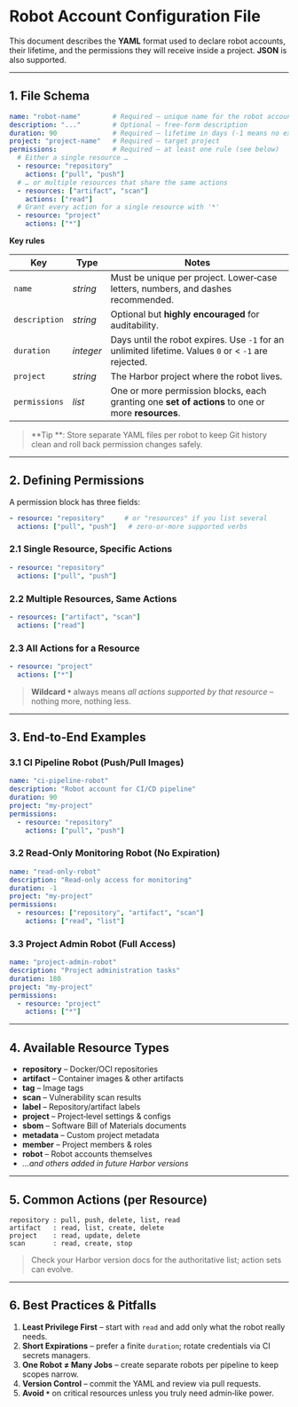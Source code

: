 # Robot Account Configuration File

This document describes the **YAML** format used to declare robot accounts, their lifetime, and the permissions they will receive inside a project. **JSON** is also supported.

---

## 1. File Schema

```yaml
name: "robot-name"        # Required – unique name for the robot account
description: "..."        # Optional – free‑form description
duration: 90              # Required – lifetime in days (‑1 means no expiration)
project: "project-name"   # Required – target project
permissions:              # Required – at least one rule (see below)
  # Either a single resource …
  - resource: "repository"
    actions: ["pull", "push"]
  # … or multiple resources that share the same actions
  - resources: ["artifact", "scan"]
    actions: ["read"]
  # Grant every action for a single resource with '*'
  - resource: "project"
    actions: ["*"]
```

**Key rules**

| Key           | Type      | Notes                                                                                                |
| ------------- | --------- | ---------------------------------------------------------------------------------------------------- |
| `name`        | *string*  | Must be unique per project. Lower‑case letters, numbers, and dashes recommended.                     |
| `description` | *string*  | Optional but **highly encouraged** for auditability.                                                 |
| `duration`    | *integer* | Days until the robot expires. Use `‑1` for an unlimited lifetime. Values `0` or < `‑1` are rejected. |
| `project`     | *string*  | The Harbor project where the robot lives.                                                            |
| `permissions` | *list*    | One or more permission blocks, each granting one **set of actions** to one or more **resources**.    |

> \*\*Tip \*\*: Store separate YAML files per robot to keep Git history clean and roll back permission changes safely.

---

## 2. Defining Permissions

A permission block has three fields:

```yaml
- resource: "repository"     # or "resources" if you list several
  actions: ["pull", "push"]   # zero‑or‑more supported verbs
```

### 2.1 Single Resource, Specific Actions

```yaml
- resource: "repository"
  actions: ["pull", "push"]
```

### 2.2 Multiple Resources, Same Actions

```yaml
- resources: ["artifact", "scan"]
  actions: ["read"]
```

### 2.3 All Actions for a Resource

```yaml
- resource: "project"
  actions: ["*"]
```

> **Wildcard `*`** always means *all actions supported by that resource* – nothing more, nothing less.

---

## 3. End‑to‑End Examples

### 3.1 CI Pipeline Robot (Push/Pull Images)

```yaml
name: "ci-pipeline-robot"
description: "Robot account for CI/CD pipeline"
duration: 90
project: "my-project"
permissions:
  - resource: "repository"
    actions: ["pull", "push"]
```

### 3.2 Read‑Only Monitoring Robot (No Expiration)

```yaml
name: "read-only-robot"
description: "Read-only access for monitoring"
duration: -1
project: "my-project"
permissions:
  - resources: ["repository", "artifact", "scan"]
    actions: ["read", "list"]
```

### 3.3 Project Admin Robot (Full Access)

```yaml
name: "project-admin-robot"
description: "Project administration tasks"
duration: 180
project: "my-project"
permissions:
  - resource: "project"
    actions: ["*"]
```

---

## 4. Available Resource Types

* **repository** – Docker/OCI repositories
* **artifact** – Container images & other artifacts
* **tag** – Image tags
* **scan** – Vulnerability scan results
* **label** – Repository/artifact labels
* **project** – Project‑level settings & configs
* **sbom** – Software Bill of Materials documents
* **metadata** – Custom project metadata
* **member** – Project members & roles
* **robot** – Robot accounts themselves
* *…and others added in future Harbor versions*

---

## 5. Common Actions (per Resource)

```
repository : pull, push, delete, list, read
artifact   : read, list, create, delete
project    : read, update, delete
scan       : read, create, stop
```

> Check your Harbor version docs for the authoritative list; action sets can evolve.

---

## 6. Best Practices & Pitfalls

1. **Least Privilege First** – start with `read` and add only what the robot really needs.
2. **Short Expirations** – prefer a finite `duration`; rotate credentials via CI secrets managers.
3. **One Robot ≠ Many Jobs** – create separate robots per pipeline to keep scopes narrow.
4. **Version Control** – commit the YAML and review via pull requests.
5. **Avoid `*`** on critical resources unless you truly need admin‑like power.
